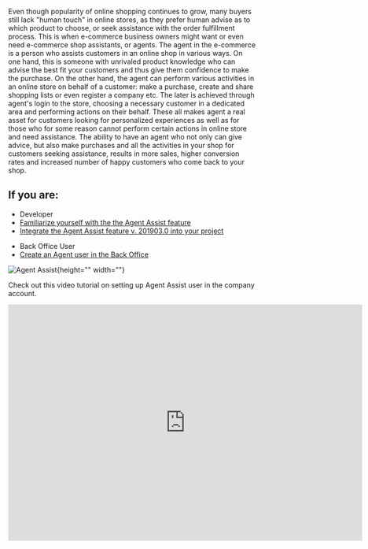 Even though popularity of online shopping continues to grow, many buyers still lack "human touch" in online stores, as they prefer human advise as to which product to choose, or seek assistance with the order fulfillment process. This is when e-commerce business owners might want or even need e-commerce shop assistants, or agents. The agent in the e-commerce is a person who assists customers in an online shop in various ways. On one hand, this is someone with unrivaled product knowledge who can advise the best fit your customers and thus give them confidence to make the purchase. On the other hand, the agent can perform various activities in an online store on behalf of a customer: make a purchase, create and share shopping lists or even register a company etc. The later is achieved through agent's login to the store, choosing a necessary customer in a dedicated area and performing actions on their behalf. These all makes agent a real asset for customers looking for personalized experiences as well as for those who for some reason cannot perform certain actions in online store and need assistance. The ability to have an agent who not only can give advice, but also make purchases and all the activities in your shop for customers seeking assistance, results in more sales, higher conversion rates and increased number of happy customers who come back to your shop.

## If you are:

<div class="mr-container">
    <div class="mr-list-container">
        <!-- col1 -->
        <div class="mr-col">
            <ul class="mr-list mr-list-green">
                <li class="mr-title">Developer</li>
                <li><a href="https://documentation.spryker.com/v4/docs/agent-assist-overview" class="mr-link">Familiarize yourself with the the Agent Assist feature</a></li>
                <li><a href="https://documentation.spryker.com/v3/docs/agent-assist-feature-integration-201903" class="mr-link">Integrate the Agent Assist feature v. 201903.0 into your project</a></li>
            </ul>
        </div>
         <!-- col2 -->
        <div class="mr-col">
            <ul class="mr-list mr-list-blue">
                <li class="mr-title"> Back Office User</li>
                <li><a href="https://documentation.spryker.com//v4/docs/managing-users#creating-users" class="mr-link">Create an Agent user in the Back Office</a></li>
               </ul>
        </div>
        </div>
</div>

![Agent Assist](https://spryker.s3.eu-central-1.amazonaws.com/docs/Features/Company+Account+Management/Agent+Assist/Agent+Assist/Customer-Assitent.png){height="" width=""}

Check out this video tutorial on setting up Agent Assist user in the company account.
<iframe src="https://fast.wistia.net/embed/iframe/86ixsrlfi5" title="How to set up Agent Assist in Spryker" allowtransparency="true" frameborder="0" scrolling="no" class="wistia_embed" name="wistia_embed" allowfullscreen="0" mozallowfullscreen="0" webkitallowfullscreen="0" oallowfullscreen="0" msallowfullscreen="0" width="720" height="480"></iframe>